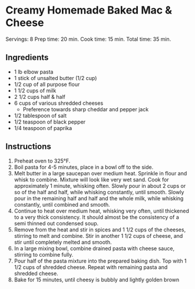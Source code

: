 # Creamy Homemade Baked Mac & Cheese

Servings: 8
Prep time: 20 min.
Cook time: 15 min.
Total time: 35 min.

## Ingredients
- 1 lb elbow pasta
- 1 stick of unsalted butter (1/2 cup)
- 1/2 cup of all purpose flour
- 1 1/2 cups of milk
- 2 1/2 cups half & half
- 6 cups of various shredded cheeses
  - Preference towards sharp cheddar and pepper jack
- 1/2 tablespoon of salt
- 1/2 teaspoon of black pepper
- 1/4 teaspoon of paprika

## Instructions
1. Preheat oven to 325°F.
2. Boil pasta for 4-5 minutes, place in a bowl off to the side.
3. Melt butter in a large saucepan over medium heat. Sprinkle in flour and whisk to combine. Mixture will look like very wet sand. Cook for approximately 1 minute, whisking often. Slowly pour in about 2 cups or so of the half and half, while whisking constantly, until smooth. Slowly pour in the remaining half and half and the whole milk, while whisking constantly, until combined and smooth.
4. Continue to heat over medium heat, whisking very often, until thickened to a very thick consistency. It should almost be the consistency of a semi thinned out condensed soup.
5. Remove from the heat and stir in spices and 1 1/2 cups of the cheeses, stirring to melt and combine. Stir in another 1 1/2 cups of cheese, and stir until completely melted and smooth.
6. In a large mixing bowl, combine drained pasta with cheese sauce, stirring to combine fully.
7. Pour half of the pasta mixture into the prepared baking dish. Top with 1 1/2 cups of shredded cheese. Repeat with remaining pasta and shredded cheese.
9. Bake for 15 minutes, until cheesy is bubbly and lightly golden brown
